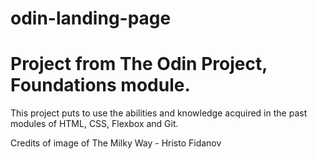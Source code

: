 # odin-landing-page
# Project from The Odin Project, Foundations module.
This project puts to use the abilities and knowledge acquired in the past modules of HTML, CSS, Flexbox and Git.

Credits of image of The Milky Way - Hristo Fidanov
